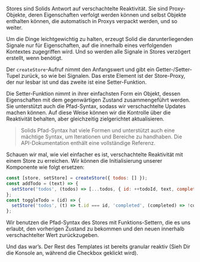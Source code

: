 Stores sind Solids Antwort auf verschachtelte Reaktivität. Sie sind Proxy-Objekte, deren Eigenschaften verfolgt werden können und selbst Objekte enthalten können, die automatisch in Proxys verpackt werden, und so weiter.

Um die Dinge leichtgewichtig zu halten, erzeugt Solid die darunterliegenden Signale nur für Eigenschaften, auf die innerhalb eines verfolgenden Kontextes zugegriffen wird. Und so werden alle Signale in Stores verzögert erstellt, wenn benötigt.

Der `createStore`-Aufruf nimmt den Anfangswert und gibt ein Getter-/Setter-Tupel zurück, so wie bei Signalen. Das erste Element ist der Store-Proxy, der nur lesbar ist und das zweite ist eine Setter-Funktion.

Die Setter-Funktion nimmt in ihrer einfachsten Form ein Objekt, dessen Eigenschaften mit dem gegenwärtigen Zustand zusammengeführt werden. Sie unterstützt auch die Pfad-Syntax, sodass wir verschachtelte Updates machen können. Auf diese Weise können wir die Kontrolle über die Reaktivität behalten, aber gleichzeitig zielgerichtet aktualisieren.

> Solids Pfad-Syntax hat viele Formen und unterstützt auch eine mächtige Syntax, um Iterationen und Bereiche zu handhaben. Die API-Dokumentation enthält eine vollständige Referenz.

Schauen wir mal, wie viel einfacher es ist, verschachtelte Reaktivität mit einem Store zu erreichen. Wir können die Initialisierung unserer Komponente wie folgt ersetzen:

```js
const [store, setStore] = createStore({ todos: [] });
const addTodo = (text) => {
  setStore('todos', (todos) => [...todos, { id: ++todoId, text, completed: false }]);
};
const toggleTodo = (id) => {
  setStore('todos', (t) => t.id === id, 'completed', (completed) => !completed);
};
```

Wir benutzen die Pfad-Syntax des Stores mit Funktions-Settern, die es uns erlaubt, den vorherigen Zustand zu bekommen und den neuen innerhalb verschachtelter Wert zurückzugeben.

Und das war’s. Der Rest des Templates ist bereits granular reaktiv (Sieh Dir die Konsole an, während die Checkbox geklickt wird).
